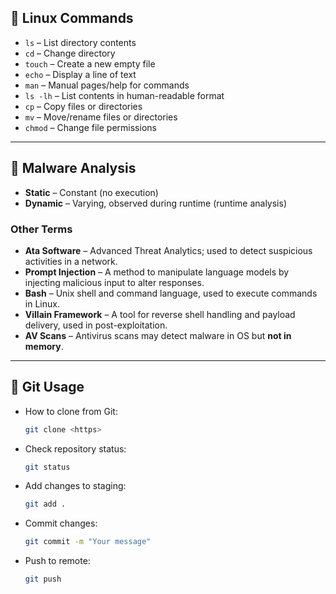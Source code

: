 ## 🧾 Linux Commands

* `ls` – List directory contents
* `cd` – Change directory
* `touch` – Create a new empty file
* `echo` – Display a line of text
* `man` – Manual pages/help for commands
* `ls -lh` – List contents in human-readable format
* `cp` – Copy files or directories
* `mv` – Move/rename files or directories
* `chmod` – Change file permissions

---

## 🦠 Malware Analysis

* **Static** – Constant (no execution)
* **Dynamic** – Varying, observed during runtime (runtime analysis)

### Other Terms

* **Ata Software** – Advanced Threat Analytics; used to detect suspicious activities in a network.
* **Prompt Injection** – A method to manipulate language models by injecting malicious input to alter responses.
* **Bash** – Unix shell and command language, used to execute commands in Linux.
* **Villain Framework** – A tool for reverse shell handling and payload delivery, used in post-exploitation.
* **AV Scans** – Antivirus scans may detect malware in OS but **not in memory**.

---

## 🔁 Git Usage

* How to clone from Git:

  ```bash
  git clone <https>
  ```
* Check repository status:

  ```bash
  git status
  ```
* Add changes to staging:

  ```bash
  git add .
  ```
* Commit changes:

  ```bash
  git commit -m "Your message"
  ```
* Push to remote:

  ```bash
  git push
  ```
